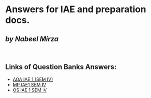 # Answers for IAE and preparation docs.
## _by Nabeel Mirza_
<br>

## Links of Question Banks Answers:
- [AOA IAE 1 (SEM IV)](https://github.com/drocgoesongit/answers/blob/main/AOA_IAE1.md)
- [MP IAE1 SEM IV](https://github.com/drocgoesongit/answers/blob/main/DBMS_IAE1_S4.md)
- [OS IAE 1 SEM IV](https://github.com/drocgoesongit/answers/blob/main/OS_IAE1_S4.md)
